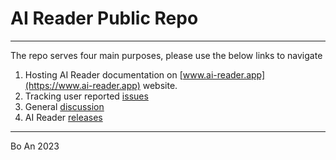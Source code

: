 # AI Reader Public Repo

---

The repo serves four main purposes, please use the below links to navigate

1. Hosting AI Reader documentation on [www.ai-reader.app](https://www.ai-reader.app) website.
2. Tracking user reported [issues](https://github.com/boan-anbo/ai-reader/issues)
3. General [discussion](https://github.com/boan-anbo/ai-reader/discussions)
4. AI Reader [releases](https://github.com/boan-anbo/ai-reader/discussions)

---

Bo An 2023

